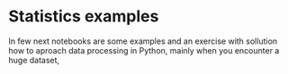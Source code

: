 # Statistics examples

In few next notebooks are some examples and an exercise with sollution how to aproach data processing in Python, mainly when you encounter a huge dataset,